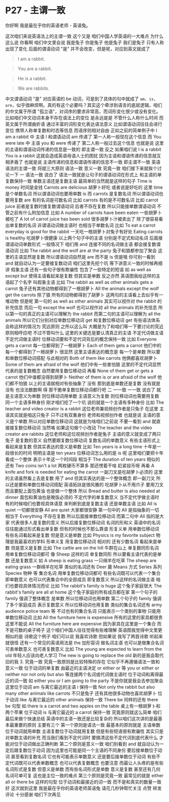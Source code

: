 # P27 - 主谓一致

你好啊 我是最在乎你的英语老师 - 英语兔。

这次咱们来说英语法上的主谓一致 这个又是 咱们中国人学英语的一大难点 为什么这么说 你看啊 咱们中文里会说 我是兔子 你是兔子 他是兔子 我们是兔子 只有人称出现了变化 后面的谓语动词 "是" 并不会改变，但是呢，对应到英文就成了 

> I am a rabbit.

> You are a rabbit.

> He is a rabbit.

> We are rabbits.

中文谓语动词 "是" 对应英语的 be 动词，可是到了具体的句中就成了 `am`、`is`、`are`，似乎很麻烦啊。真的有这个必要吗？其实这个牵涉到语言的底层逻辑，咱们的中文属于所谓 "孤立语"，对词序的要求非常高，而词形变化很少或没有变化。比如咱们中文动词本身不存在语法上的变位 是永远是是 不管什么人称什么时间 而英文属于所谓曲折语 通过丰富的词形变化表达语法意义 比如谓语动词往往会进行变位 携带人称单复数和时态等信息 而语序则相对自由 正如之前的简单例子中 I am a rabbit 中 主语 I 和谓语动词 am 传递了 第一人称一般现在这个信息 而 You were late 中 主语 you 和 were 传递了 第二人称一般过去这个信息 也就是说 这里的主语和谓语动词传递的信息是一致的 即主谓一致 反之 如果咱们说 I is a rabbit You is a rabbit 这就会造成英语母语人士的困扰 因为主语和谓语传递的信息就互相矛盾了 也就是说 主语传递的信息和谓语传递的信息不一致 即主谓不一致 英语语法的主谓一致 将就三大原则 语法一致 意义一致 究竟一致 咱们接下来就挨个讨论一下 一 语法一致 说白了 语法一致就是让句子的谓语动词在形式上 和主语的单复数保持一致 单数主语还是复数主语 最简单的当然就是这样的句子 Time is money 时间是金钱 Carrots are delicious 胡萝卜好吃 或者说是好吃的 这里 time 是个单数名词 所以谓语动词也要用单数 is 而 carrots 是复数名词 所以谓语动词也要用复数 are 有的名词是可数名词 比如 carrots 有的是不可数名词 比如 carrot juice 前者是复数时接复数谓语动词 后者不存在复数 所以只能接单数谓语动词 不管之前有什么附加信息 比如 A number of carrots have been eaten 一些胡萝卜被吃了 A lot of carrot juice has been sold 很多胡萝卜汁被卖出了 除了很容易看出单复数的名词 非谓语动词做主语时 也相当于单数名词 比如 To eat a carrot everyday is good for the rabbit 一天吃一根胡萝卜对兔子有好处 Eating carrots is healthy 吃胡萝卜很健康 以上两个句子中的主语 分别是不定式和动名词 后面接谓语动词单数形式 一般情况下 咱们用 and 连接不同的名词做主语 都会接复数谓语动词 比如 The rabbit and the wolf are at the party 兔子和狼都参加了聚会 这里的主语显然是复数 所以谓语动词自然是 are 而不是 is 但是哦 你可别一看到 and 就自动认为一定要接复数动词 咱们这里先挖个坑 等下讲意义一致的时候再细讲 假象主语 还有一些句子很有欺骗性 包含了一些特定的短语 如 as well as except but 使得主语看起来是复数 但其实是单数 反之亦然 英语图我给这样的主语起了个名字 叫假象主语 比如 The rabbit as well as other animals gets a carrot 兔子还有其他动物都得到了一根胡萝卜 All the animals except the wolf get the carrots 除了狼 所有的动物都得到了胡萝卜 这两句的主语看上去似乎有一堆动物 但是呢 第一句的 as well as other animals 其实可以视作对 the rabbit 的补充信息 而后一句 except the wolf 也可以视作对 all the animals 的补充信息 所以第一句的真正的主语可以理解为 the rabbit 而第二句的主语可以理解为 all the animals 所以它们分别对应单数位移动词 get 和复数位移动词 get 有些语法体系会称这样的情况为 究远原则 之所以这么叫 大概是为了和咱们等一下要讨论的究近原则相呼应吧 不过不管叫什么 这里的关键还是要认清真正的主语 不定代词做主语 不定代词做主语时 位移动词要和不定代词背后的概念保持一致 比如 Everyone gets a carrot 每一位都得到了一根胡萝卜 Each of them gets a carrot 他们中的每一个都得到了一根胡萝卜 很显然 这里主语表达的概念是 每一个是单数 所以要和单数位移动词搭配 与此相对的 Both of them like carrots 他俩都喜欢胡萝卜 Some of them are afraid of the wolf 他们中有一些害怕狼 这里的不定代词显然代表的是复数概念 自然要用复数位移动词 再看 None of them get or gets a carrot 他们中谁都没得到胡萝卜 Neither of them is or are afraid of the wolf 他们都不怕狼 以上的主语就相对有些抽象了 没有 那到底是单数还是复数 没有就是没有 也没法数数啊 得 那干脆单复数位移动词都行吧 二 一一致 一一致 说白了 就是主语意义为单数 则位移动词用单数 主语意义为复数 则位移动词也需要用复数 同一个主语多种身份 刚才咱们挖了一个坑 说的就是一个主语有多种身份 比如 The teacher and video creator is a rabbit 这位老师兼视频创作者是只兔子 在这里 主语其实就是咱这只兔子 只不过有双重身份 老师和视频创作者 也就是说 主语的意义是个单数 所以对应单数位移动词 这就是为啥咱们之前说 不要一看到 and 就直接接复数位移动词 当然咯 如果这句做个小改动 The teacher and the video creator are rabbits 这位老师和这位视频创作者是兔子 主语的意义就变成了两只兔子 是复数的意义 自然要跟复数位移动词 复数名词的单数意义 有些主语形式上看起来是复数 但其实表达的意义是单数 比如 Ten years is a long time 十年是一段很长的时间 明明主语是 ten years 位移动词怎么用的是 is 呢 这里咱们要把十年看成一个整体 表示十年这一个时间段 相当于 The duration of ten years 相似的还有 Two coins isn't a lot 两枚硬币不算多 那还愣着干啥 赶紧投币呀 再看 A knife and fork is needed for eating the carrot 一副刀叉是吃胡萝卜必须的 这里的主语虽然看上去是复数 用了 and 但其实表达的是一个整体概念 即一副刀叉 所以还是要和单数位移动词搭配 英语拓扶是很风雅的 吃胡萝卜从不用爪子 要用刀叉 而且要配上面包黄油 也是做一个整体 所以 Bread and butter is also needed at dinner 面包和黄油也是晚饭必须的 不定代字的单复数意义 当不定代字做主语时 有的时候咱们也要视具体语意 来判断到底是复数主语 还是单数主语 比如 All is quiet 一切都很安静 All are quiet 大家都很安静 第一句中的 All 是指抽象的一切 相当于 Everything 不存在复数 所以后面接单数位移动词 而第二句中 All 指的是大家 代表很多人是复数的意义 所以后接复数位移动词 名词的形和义 英语中的名词 往往能通过形式看出单复数 但有的时候也不那么靠谱 形复义单 用单数位移动词 有些名词看起来是复数 但是意义是单数 比如 Physics is my favorite subject 物理是我最喜欢的学科 形单义复 用复数位移动词 相对的 还有少数名词 看起来是单数 但是意义是复数 比如 The cattle are on the hill 牛群在山上 单复数同形名词 用单复数位移动词都可 像 Sheep 这样的词 单复数同形 所以要看主语代表的是单数 还是复数意义 如 A sheep is eating grass 一只绵羊在吃草 The sheep are eating grass 一群绵羊在吃草 类似的名词还有 Deer 鹿 Means 方式 Series 系列 Species 物种 等 集合名词 用单复数位移动词都可 有些名词既可以代表一个集合 即单数意义 也可以代表集合中的全部成员 即复数意义 所以这样的名词做主语 咱们也要视具体情况而论 比如 The rabbit's family is huge 这个兔子家庭很大 The rabbit's family are all at home 这个兔子家庭的所有成员都在家 第一个句子的 family 强调了整体概念 是单数 所以位移动词也用单数 第二个句子的 family 强调了多个家庭成员 表示复数意义 所以位移动词也用复数 类似的集合名词还有 army audience police team 等 不过也有的集合名词 只能表示一个类别的事物 只能用单数位移动词 比如 All the furniture here is expensive 所有的这里的家具都很贵 这里不能说 All the furniture here are expensive 因为家具在这里是一个集合 而不是可数的桌子椅子 这个咱们中国人往往觉得有些难理解 英语图我觉得中文里更相似的是 诗歌这个例子 咱们可以说 我喜欢诗歌 但如果说 我写了两首诗歌 听起来就很怪 还有一个常见的英语用法是 the 加形容词 做名词主语 也可以是做集合名词 可表单数意义 也可表复数意义 比如 The young are expected to learn from the old 年轻人应该向老人学习 The new is going to replace the old 新的是我会取代旧的我 3. 究竟一致 究竟一致原则是比较特殊的存在 它似乎不再遵循语法一致和意义一致 位于动词的单复数 由最近的主语决定 or either or 等 you or either or neither nor not only but also 等连接两个名词或代词做主语时 位于动词和离得最近的词一致 如 either you or I am going to the party 不是你就是我会去参加聚会 这里位于动词 am 与离它最近的主语 i 保持一致 Not only the rabbit but also many other animals like carrots 不只是兔子 还有其他很多动物也喜欢胡萝卜 位于动词 like 与离它最近的 other animals 保持一致 There be 同样的还有 there be 句型 如 there is a carrot and two apples on the table 桌上有一根胡萝卜和两个苹果 位于动词 is 与离它最近的 a carrot 保持一致 究竟原则就这么简单 咱们最后来做个快速总结 英语中的主语一致还是比较复杂的 所以咱们这次讲的是最基本最重要的原则 主要有三个 第一个原则是语法一致 最基本的原则就是 主语单数位于动词就用单数 主语复数位于动词就用复数 但是有些短语很有欺骗性 其实只是对单数主语的补充 而当我们看到不定代词时 要搞清这些不定代词到底代表什么 才能对位于动词做出正确判断 第二个原则是意义一致 咱们别看到 and 就自动认为一定后跟复数位于动词 因为这里也可能是同一个主语的不同身份 要后接单数位于动词 甚至看到复数名词 它也有可能表示单数意义 还是要后接单数位于动词 有些不定代词既可以代表单数概念 也可以代表复数概念 也要注意 而最让人头疼的是有些名词形式是复数 但意义是单数 而有些名词形式是单数 意义是复数 甚至还有几何名词可单可复 这也是主位一致的难点 第三个原则是究竟一致 最常见的就是 either all or there be 这样的句型 位于动词和最接近的词一致 而不是和真实的数量一致 好 这次就到这里 我是最在乎你的英语老师英语兔 请花几秒钟帮忙关注 点赞 转发 评论 十分感谢 咱们下次再见
